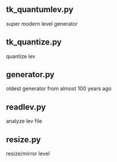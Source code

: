 ## tk_quantumlev.py
super modern level generator

## tk_quantize.py
quantize lev

## generator.py
oldest generator from almost 100 years ago

## readlev.py
analyze lev file

## resize.py
resize/mirror level

